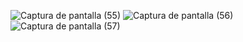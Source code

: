 ![Captura de pantalla (55)](https://user-images.githubusercontent.com/76067475/113357392-8e84f900-9309-11eb-806f-3a55ad88d5ae.png)
![Captura de pantalla (56)](https://user-images.githubusercontent.com/76067475/113357396-904ebc80-9309-11eb-9776-01e31c0d8210.png)
![Captura de pantalla (57)](https://user-images.githubusercontent.com/76067475/113357397-90e75300-9309-11eb-9651-3afadc5c4bd0.png)

